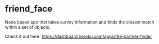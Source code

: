 # friend_face

Node based app that takes survey information and finds the closest match within a set of objects.

Check it out here: https://dashboard.heroku.com/apps/the-partner-finder
